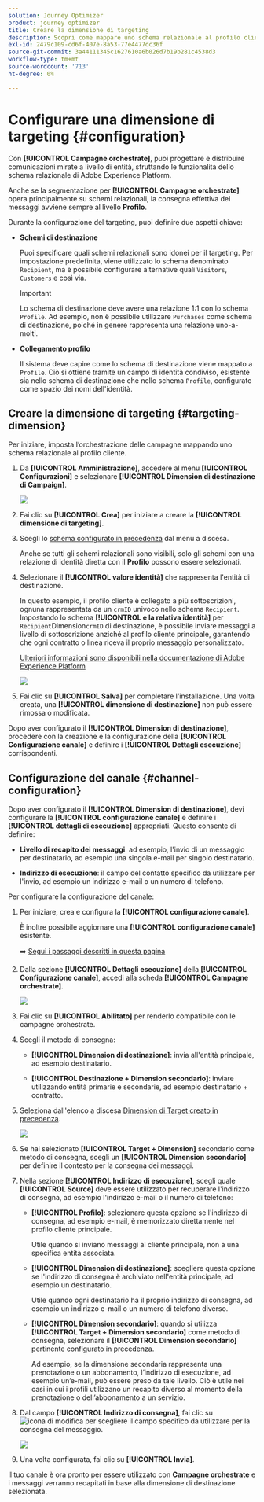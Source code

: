 ```yaml
---
solution: Journey Optimizer
product: journey optimizer
title: Creare la dimensione di targeting
description: Scopri come mappare uno schema relazionale al profilo cliente
exl-id: 2479c109-cd6f-407e-8a53-77e4477dc36f
source-git-commit: 3a44111345c1627610a6b026d7b19b281c4538d3
workflow-type: tm+mt
source-wordcount: '713'
ht-degree: 0%

---
```



# Configurare una dimensione di targeting {#configuration}

Con **[!UICONTROL Campagne orchestrate]**, puoi progettare e distribuire comunicazioni mirate a livello di entità, sfruttando le funzionalità dello schema relazionale di Adobe Experience Platform.

Anche se la segmentazione per **[!UICONTROL Campagne orchestrate]** opera principalmente su schemi relazionali, la consegna effettiva dei messaggi avviene sempre al livello **Profilo**.

Durante la configurazione del targeting, puoi definire due aspetti chiave:

* **Schemi di destinazione**

  Puoi specificare quali schemi relazionali sono idonei per il targeting. Per impostazione predefinita, viene utilizzato lo schema denominato `Recipient`, ma è possibile configurare alternative quali `Visitors`, `Customers` e così via.

  >[!IMPORTANT]
  >
  > Lo schema di destinazione deve avere una relazione 1:1 con lo schema `Profile`. Ad esempio, non è possibile utilizzare `Purchases` come schema di destinazione, poiché in genere rappresenta una relazione uno-a-molti.

* **Collegamento profilo**

  Il sistema deve capire come lo schema di destinazione viene mappato a `Profile`. Ciò si ottiene tramite un campo di identità condiviso, esistente sia nello schema di destinazione che nello schema `Profile`, configurato come spazio dei nomi dell&#39;identità.

## Creare la dimensione di targeting {#targeting-dimension}

Per iniziare, imposta l’orchestrazione delle campagne mappando uno schema relazionale al profilo cliente.

1. Da **[!UICONTROL Amministrazione]**, accedere al menu **[!UICONTROL Configurazioni]** e selezionare **[!UICONTROL Dimension di destinazione di Campaign]**.

   ![](assets/target-dimension-1.png)

1. Fai clic su **[!UICONTROL Crea]** per iniziare a creare la **[!UICONTROL dimensione di targeting]**.

1. Scegli lo [schema configurato in precedenza](gs-schemas.md) &#x200B;dal menu a discesa.

   Anche se tutti gli schemi relazionali sono visibili, solo gli schemi con una relazione di identità diretta con il **Profilo** possono essere selezionati.

1. Selezionare il **[!UICONTROL valore identità]** che rappresenta l&#39;entità di destinazione.

   In questo esempio, il profilo cliente è collegato a più sottoscrizioni, ognuna rappresentata da un `crmID` univoco nello schema `Recipient`. Impostando lo schema **[!UICONTROL e la relativa identità]** per `Recipient`Dimension`crmID` di destinazione, è possibile inviare messaggi a livello di sottoscrizione anziché al profilo cliente principale, garantendo che ogni contratto o linea riceva il proprio messaggio personalizzato.

   [Ulteriori informazioni sono disponibili nella documentazione di Adobe Experience Platform](https://experienceleague.adobe.com/it/docs/experience-platform/xdm/schema/composition#identity)

   ![](assets/target-dimension-2.png)

1. Fai clic su **[!UICONTROL Salva]** per completare l&#39;installazione. Una volta creata, una **[!UICONTROL dimensione di destinazione]** non può essere rimossa o modificata.

Dopo aver configurato il **[!UICONTROL Dimension di destinazione]**, procedere con la creazione e la configurazione della **[!UICONTROL Configurazione canale]** e definire i **[!UICONTROL Dettagli esecuzione]** corrispondenti.

## Configurazione del canale {#channel-configuration}

Dopo aver configurato il **[!UICONTROL Dimension di destinazione]**, devi configurare la **[!UICONTROL configurazione canale]** e definire i **[!UICONTROL dettagli di esecuzione]** appropriati. Questo consente di definire:

* **Livello di recapito dei messaggi**: ad esempio, l&#39;invio di un messaggio per destinatario, ad esempio una singola e-mail per singolo destinatario.

* **Indirizzo di esecuzione**: il campo del contatto specifico da utilizzare per l&#39;invio, ad esempio un indirizzo e-mail o un numero di telefono.

Per configurare la configurazione del canale:

1. Per iniziare, crea e configura la **[!UICONTROL configurazione canale]**.

   È inoltre possibile aggiornare una **[!UICONTROL configurazione canale]** esistente.

   ➡️ [Segui i passaggi descritti in questa pagina](../email/surface-personalization.md)

1. Dalla sezione **[!UICONTROL Dettagli esecuzione]** della **[!UICONTROL Configurazione canale]**, accedi alla scheda **[!UICONTROL Campagne orchestrate]**.

   ![](assets/target-dimension-3.png)

1. Fai clic su **[!UICONTROL Abilitato]** per renderlo compatibile con le campagne orchestrate.

1. Scegli il metodo di consegna:

   * **[!UICONTROL Dimension di destinazione]**: invia all&#39;entità principale, ad esempio destinatario.

   * **[!UICONTROL Destinazione + Dimension secondario]**: inviare utilizzando entità primarie e secondarie, ad esempio destinatario + contratto.

1. Seleziona dall&#39;elenco a discesa [Dimension di Target creato in precedenza](#targeting-dimension).

   ![](assets/target-dimension-4.png)

1. Se hai selezionato **[!UICONTROL Target + Dimension]** secondario come metodo di consegna, scegli un **[!UICONTROL Dimension secondario]** per definire il contesto per la consegna dei messaggi.

1. Nella sezione **[!UICONTROL Indirizzo di esecuzione]**, scegli quale **[!UICONTROL Source]** deve essere utilizzato per recuperare l&#39;indirizzo di consegna, ad esempio l&#39;indirizzo e-mail o il numero di telefono:

   * **[!UICONTROL Profilo]**: selezionare questa opzione se l&#39;indirizzo di consegna, ad esempio e-mail, è memorizzato direttamente nel profilo cliente principale.

     Utile quando si inviano messaggi al cliente principale, non a una specifica entità associata.

   * **[!UICONTROL Dimension di destinazione]**: scegliere questa opzione se l&#39;indirizzo di consegna è archiviato nell&#39;entità principale, ad esempio un destinatario.

     Utile quando ogni destinatario ha il proprio indirizzo di consegna, ad esempio un indirizzo e-mail o un numero di telefono diverso.

   * **[!UICONTROL Dimension secondario]**: quando si utilizza **[!UICONTROL Target + Dimension secondario]** come metodo di consegna, selezionare il **[!UICONTROL Dimension secondario]** pertinente configurato in precedenza.

     Ad esempio, se la dimensione secondaria rappresenta una prenotazione o un abbonamento, l’indirizzo di esecuzione, ad esempio un’e-mail, può essere preso da tale livello. Ciò è utile nei casi in cui i profili utilizzano un recapito diverso al momento della prenotazione o dell’abbonamento a un servizio.

1. Dal campo **[!UICONTROL Indirizzo di consegna]**, fai clic su ![icona di modifica](assets/do-not-localize/edit.svg) per scegliere il campo specifico da utilizzare per la consegna del messaggio.

   ![](assets/target-dimension-4.png)

1. Una volta configurata, fai clic su **[!UICONTROL Invia]**.

Il tuo canale è ora pronto per essere utilizzato con **Campagne orchestrate** e i messaggi verranno recapitati in base alla dimensione di destinazione selezionata.

